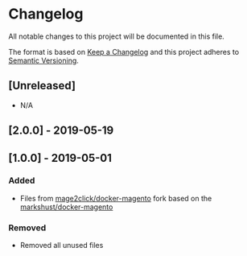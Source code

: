 # Changelog
All notable changes to this project will be documented in this file.

The format is based on [Keep a Changelog](http://keepachangelog.com/en/1.0.0/)
and this project adheres to [Semantic Versioning](http://semver.org/spec/v2.0.0.html).

## [Unreleased]

- N/A

## [2.0.0] - 2019-05-19

## [1.0.0] - 2019-05-01

### Added
- Files from [mage2click/docker-magento](https://github.com/mage2click/docker-magento/tree/mutagen-sync) fork based on the [markshust/docker-magento](https://github.com/markshust/docker-magento)

### Removed
- Removed all unused files
